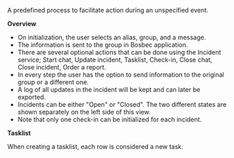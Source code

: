 A predefined process to facilitate action during an unspecified event.

**Overview**

* On initialization, the user selects an alias, group, and a message. 
* The information is sent to the group in Bosbec application. 
* There are several optional actions that can be done using the Incident service; Start chat, Update incident, Tasklist, Check-in, Close chat, Close incident, Order a report.
* In every step the user has the option to send information to the original group or a different one.
* A log of all updates in the incident will be kept and can later be exported.
* Incidents can be either "Open" or "Closed". The two different states are shown separately on the left side of this view.
* Note that only one check-in can be initialized for each incident.

**Tasklist**

When creating a tasklist, each row is considered a new task.
